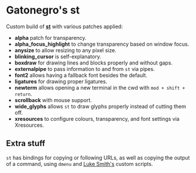 # Gatonegro's st

Custom build of [**st**](https://st.suckless.org/) with various patches applied:

+ **alpha** patch for transparency.
+ **alpha_focus_highlight** to change transparency based on window focus.
+ **anysize** to allow resizing to any pixel size.
+ **blinking_cursor** is self-explanatory.
+ **boxdraw** for drawing lines and blocks properly and without gaps.
+ **externalpipe** to pass information to and from `st` via pipes.
+ **font2** allows having a fallback font besides the default.
+ **ligatures** for drawing proper ligatures.
+ **newterm** allows opening a new terminal in the cwd with `mod + shift + return`.
+ **scrollback** with mouse support.
+ **wide_glyphs** allows `st` to draw glyphs properly instead of cutting them off.
+ **xresources** to configure colours, transparency, and font settings via Xresources.

## Extra stuff

`st` has bindings for copying or following URLs, as well as copying the output
of a command, using `dmenu` and [Luke Smith's](https://github.com/LukeSmithXYZ/st)
custom scripts.

